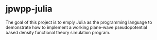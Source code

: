 # jpwpp-julia
The goal of this project is to emply Julia as the programming language to demonstrate how to implement a working plane-wave pseudopotential based density functional theory simulation program.
